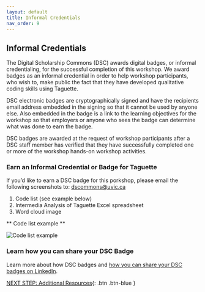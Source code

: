 ```yaml
---
layout: default
title: Informal Credentials
nav_order: 9
---
```

## Informal Credentials

The Digital Scholarship Commons (DSC) awards digital badges, or informal credentialing, for the successful completion of this workshop. We award badges as an informal credential in order to help workshop participants, who wish to, make public the fact that they have developed qualitative coding skills using Taguette. 

DSC electronic badges are cryptographically signed and have the recipients email address embedded in the signing so that it cannot be used by anyone else. Also embedded in the badge is a link to the learning objectives for the workshop so that employers or anyone who sees the badge can determine what was done to earn the badge. 

DSC badges are awarded at the request of workshop participants after a DSC staff member has verified that they have successfully completed one or more of the workshop hands-on workshop activities.

### Earn an Informal Credential or Badge for Taguette

If you’d like to earn a DSC badge for this porkshop, please email the following screenshots to: dscommons@uvic.ca 
1. Code list (see example below)
2. Intermedia Analysis of Taguette Excel spreadsheet
3. Word cloud image

** Code list example **

![Code list example](/images/taguette-code-list.gif)

### Learn how you can share your DSC Badge

Learn more about how DSC badges and [how you can share your DSC badges on LinkedIn](https://onlineacademiccommunity.uvic.ca/dsc/badges/).

[NEXT STEP: Additional Resources](additional-resources.html){: .btn .btn-blue }
